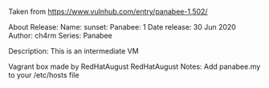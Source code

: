 Taken from https://www.vulnhub.com/entry/panabee-1,502/ 

About Release:
    Name: sunset: Panabee: 1
    Date release: 30 Jun 2020
    Author: ch4rm
    Series: Panabee

Description:
    This is an intermediate VM

Vagrant box made by RedHatAugust
RedHatAugust Notes:
    Add panabee.my to your /etc/hosts file
